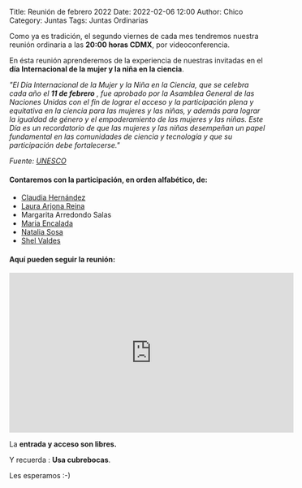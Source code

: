 Title: Reunión de febrero 2022
Date: 2022-02-06 12:00
Author: Chico
Category: Juntas
Tags: Juntas Ordinarias

Como ya es tradición, el segundo viernes de cada mes tendremos nuestra reunión ordinaria a las __20:00 horas CDMX__, por videoconferencia.

En ésta reunión aprenderemos de la experiencia de nuestras invitadas en el __día Internacional de la mujer y la niña en la ciencia__.

<!-- break -->

_"El Día Internacional de la Mujer y la Niña en la Ciencia, que se celebra cada año el __11 de febrero__ , fue aprobado por la Asamblea General de las Naciones Unidas con el fin de lograr el acceso y la participación plena y equitativa en la ciencia para las mujeres y las niñas, y además para lograr la igualdad de género y el empoderamiento de las mujeres y las niñas. Este Día es un recordatorio de que las mujeres y las niñas desempeñan un papel fundamental en las comunidades de ciencia y tecnología y que su participación debe fortalecerse."_

_Fuente: [UNESCO](https://es.unesco.org/commemorations/womenandgirlinscienceday)_

#### Contaremos con la participación, en orden alfabético, de:

* [Claudia Hernández](https://twitter.com/casyopea)
* [Laura Arjona Reina](https://wiki.debian.org/LauraArjona)
* Margarita Arredondo Salas
* [Maria Encalada](https://twitter.com/AniiEncalada)
* [Natalia Sosa](https://twitter.com/nattch)
* [Shel Valdes](https://twitter.com/shelvaldes)

#### Aquí pueden seguir la reunión:

<iframe width="560" height="315" src="https://www.youtube.com/embed/xZrpetJX-tw" title="YouTube video player" frameborder="0" allow="accelerometer; autoplay; clipboard-write; encrypted-media; gyroscope; picture-in-picture" allowfullscreen></iframe>

La __entrada y acceso son libres.__

Y recuerda :  __Usa cubrebocas__.

Les esperamos :-)

